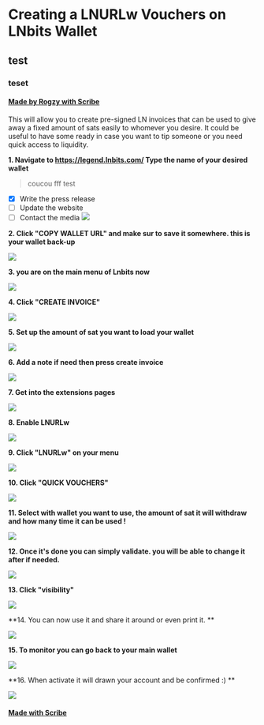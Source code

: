# Creating a LNURLw Vouchers on LNbits Wallet

## test

### teset

#### [Made by Rogzy with Scribe](https://scribehow.com/shared/Creating_a_LNURLw_Vouchers_on_LNbits_Wallet__qYZv14nMSYSlps9_JHOjJA)

This will allow you to create pre-signed LN invoices that can be used to give away a fixed amount of sats easily to whomever you desire. It could be useful to have some ready in case you want to tip someone or you need quick access to liquidity.

**1. Navigate to https://legend.lnbits.com/
Type the name of your desired wallet**

> coucou
> fff
> test

- [x] Write the press release
- [ ] Update the website
- [ ] Contact the media
      ![](assets/cover_en.jpg)

**2. Click "COPY WALLET URL" and make sur to save it somewhere. this is your wallet back-up**

![](https://ajeuwbhvhr.cloudimg.io/colony-recorder.s3.amazonaws.com/files/2023-05-07/c28b2cff-6dbf-4b93-9bc8-c8828fa72afb/user_cropped_screenshot.jpeg?tl_px=413,350&br_px=1159,770&sharp=0.8&width=560&wat_scale=50&wat=1&wat_opacity=0.7&wat_gravity=northwest&wat_url=https://colony-labs-public.s3.us-east-2.amazonaws.com/images/watermarks/watermark_default.png&wat_pad=262,139)

**3. you are on the main menu of Lnbits now**

![](https://ajeuwbhvhr.cloudimg.io/colony-recorder.s3.amazonaws.com/files/2023-05-07/c8e8156a-6d18-405e-baaa-adf10d520fc0/ascreenshot.jpeg?tl_px=417,293&br_px=1163,713&sharp=0.8&width=560&wat_scale=50&wat=1&wat_opacity=0.7&wat_gravity=northwest&wat_url=https://colony-labs-public.s3.us-east-2.amazonaws.com/images/watermarks/watermark_default.png&wat_pad=262,139)

**4. Click "CREATE INVOICE"**

![](https://ajeuwbhvhr.cloudimg.io/colony-recorder.s3.amazonaws.com/files/2023-05-07/e61dc14d-c468-4564-b063-301db558bb34/ascreenshot.jpeg?tl_px=354,0&br_px=1100,420&sharp=0.8&width=560&wat_scale=50&wat=1&wat_opacity=0.7&wat_gravity=northwest&wat_url=https://colony-labs-public.s3.us-east-2.amazonaws.com/images/watermarks/watermark_default.png&wat_pad=262,109)

**5. Set up the amount of sat you want to load your wallet**

![](https://ajeuwbhvhr.cloudimg.io/colony-recorder.s3.amazonaws.com/files/2023-05-07/ec3755a7-3056-4883-9cd1-4752d499c596/user_cropped_screenshot.jpeg?tl_px=586,274&br_px=1332,694&sharp=0.8&width=560)

**6. Add a note if need then press create invoice**

![](https://ajeuwbhvhr.cloudimg.io/colony-recorder.s3.amazonaws.com/files/2023-05-07/07025cdf-9861-496c-a293-850471598b90/user_cropped_screenshot.jpeg?tl_px=400,388&br_px=1146,808&sharp=0.8&width=560&wat_scale=50&wat=1&wat_opacity=0.7&wat_gravity=northwest&wat_url=https://colony-labs-public.s3.us-east-2.amazonaws.com/images/watermarks/watermark_default.png&wat_pad=262,139)

**7. Get into the extensions pages**

![](https://ajeuwbhvhr.cloudimg.io/colony-recorder.s3.amazonaws.com/files/2023-05-07/66363826-88d1-4d29-a168-46347552570d/ascreenshot.jpeg?tl_px=0,59&br_px=746,479&sharp=0.8&width=560&wat_scale=50&wat=1&wat_opacity=0.7&wat_gravity=northwest&wat_url=https://colony-labs-public.s3.us-east-2.amazonaws.com/images/watermarks/watermark_default.png&wat_pad=75,139)

**8. Enable LNURLw**

![](https://ajeuwbhvhr.cloudimg.io/colony-recorder.s3.amazonaws.com/files/2023-05-07/09418350-d8d4-444c-bc94-5189b2d55ee2/ascreenshot.jpeg?tl_px=0,514&br_px=746,934&sharp=0.8&width=560&wat_scale=50&wat=1&wat_opacity=0.7&wat_gravity=northwest&wat_url=https://colony-labs-public.s3.us-east-2.amazonaws.com/images/watermarks/watermark_default.png&wat_pad=191,139)

**9. Click "LNURLw" on your menu**

![](https://ajeuwbhvhr.cloudimg.io/colony-recorder.s3.amazonaws.com/files/2023-05-07/5d2c79cb-eb0a-42d4-828b-45ddcc90c5a2/user_cropped_screenshot.jpeg?tl_px=0,44&br_px=746,464&sharp=0.8&width=560&wat_scale=50&wat=1&wat_opacity=0.7&wat_gravity=northwest&wat_url=https://colony-labs-public.s3.us-east-2.amazonaws.com/images/watermarks/watermark_default.png&wat_pad=71,139)

**10. Click "QUICK VOUCHERS"**

![](https://ajeuwbhvhr.cloudimg.io/colony-recorder.s3.amazonaws.com/files/2023-05-07/0be0e90f-2a47-48be-b246-21c4c81b5eeb/ascreenshot.jpeg?tl_px=10,0&br_px=756,420&sharp=0.8&width=560&wat_scale=50&wat=1&wat_opacity=0.7&wat_gravity=northwest&wat_url=https://colony-labs-public.s3.us-east-2.amazonaws.com/images/watermarks/watermark_default.png&wat_pad=262,68)

**11. Select with wallet you want to use, the amount of sat it will withdraw and how many time it can be used !**

![](https://ajeuwbhvhr.cloudimg.io/colony-recorder.s3.amazonaws.com/files/2023-05-07/ea80b0df-285a-4fe3-9a12-a653b948c49e/ascreenshot.jpeg?tl_px=494,0&br_px=1240,420&sharp=0.8&width=560&wat_scale=50&wat=1&wat_opacity=0.7&wat_gravity=northwest&wat_url=https://colony-labs-public.s3.us-east-2.amazonaws.com/images/watermarks/watermark_default.png&wat_pad=262,25)

**12. Once it's done you can simply validate. you will be able to change it after if needed.**

![](https://ajeuwbhvhr.cloudimg.io/colony-recorder.s3.amazonaws.com/files/2023-05-07/e37a7338-1902-48be-be73-a735f42f37b3/ascreenshot.jpeg?tl_px=442,101&br_px=1188,521&sharp=0.8&width=560&wat_scale=50&wat=1&wat_opacity=0.7&wat_gravity=northwest&wat_url=https://colony-labs-public.s3.us-east-2.amazonaws.com/images/watermarks/watermark_default.png&wat_pad=262,139)

**13. Click "visibility"**

![](https://ajeuwbhvhr.cloudimg.io/colony-recorder.s3.amazonaws.com/files/2023-05-07/b257eb06-7108-486e-b04f-57e5775c8a5c/ascreenshot.jpeg?tl_px=0,53&br_px=746,473&sharp=0.8&width=560&wat_scale=50&wat=1&wat_opacity=0.7&wat_gravity=northwest&wat_url=https://colony-labs-public.s3.us-east-2.amazonaws.com/images/watermarks/watermark_default.png&wat_pad=243,139)

**14. You can now use it and share it around or even print it. **

![](https://ajeuwbhvhr.cloudimg.io/colony-recorder.s3.amazonaws.com/files/2023-05-07/f7aa62bc-d5d8-4d64-9196-dd7da4c1a59d/user_cropped_screenshot.jpeg?tl_px=336,148&br_px=1082,568&sharp=0.8&width=560)

**15. To monitor you can go back to your main wallet**

![](https://ajeuwbhvhr.cloudimg.io/colony-recorder.s3.amazonaws.com/files/2023-05-07/54e42d66-0df7-4e5a-b040-0a216deb4235/ascreenshot.jpeg?tl_px=0,0&br_px=746,420&sharp=0.8&width=560&wat_scale=50&wat=1&wat_opacity=0.7&wat_gravity=northwest&wat_url=https://colony-labs-public.s3.us-east-2.amazonaws.com/images/watermarks/watermark_default.png&wat_pad=82,74)

**16. When activate it will drawn your account and be confirmed :) **

![](https://ajeuwbhvhr.cloudimg.io/colony-recorder.s3.amazonaws.com/files/2023-05-07/64ff6c31-919d-4b34-9de7-fa4862ae78e0/user_cropped_screenshot.jpeg?tl_px=272,111&br_px=1018,531&sharp=0.8&width=560)

#### [Made with Scribe](https://scribehow.com/shared/Creating_a_LNURLw_Vouchers_on_LNbits_Wallet__qYZv14nMSYSlps9_JHOjJA)
